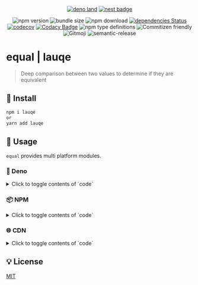 <div align="center">

[![deno land](http://img.shields.io/badge/available%20on-deno.land/x-lightgrey.svg?logo=deno&labelColor=black)](https://deno.land/x/equal)
[![nest badge](https://nest.land/badge.svg)](https://nest.land/package/equal)

![npm version](https://img.shields.io/npm/v/lauqe.svg?style=flat)
![bundle size](https://img.shields.io/bundlephobia/min/lauqe)
![npm download](https://img.shields.io/npm/dw/lauqe?color=blue)
[![dependencies Status](https://status.david-dm.org/gh/TomokiMiyauci/equal.svg)](https://david-dm.org/TomokiMiyauci/equal)
[![codecov](https://codecov.io/gh/TomokiMiyauci/equal/branch/main/graph/badge.svg?token=SPAi5Pv2wd)](https://codecov.io/gh/TomokiMiyauci/equal)
[![Codacy Badge](https://app.codacy.com/project/badge/Grade/f43b1c317e11445399d85ce6efc06504)](https://www.codacy.com/gh/TomokiMiyauci/equal/dashboard?utm_source=github.com&utm_medium=referral&utm_content=TomokiMiyauci/equal&utm_campaign=Badge_Grade)
![npm type definitions](https://img.shields.io/npm/types/arithmetic4)
![Commitizen friendly](https://img.shields.io/badge/commitizen-friendly-brightgreen.svg)
![Gitmoji](https://img.shields.io/badge/gitmoji-%20😜%20😍-FFDD67.svg?style=flat)
![semantic-release](https://img.shields.io/badge/%20%20%F0%9F%93%A6%F0%9F%9A%80-semantic--release-e10079.svg)

</div>

# equal | lauqe

> Deep comparison between two values to determine if they are equivalent

## :truck: Install

```bash
npm i lauqe
or
yarn add lauqe
```

## :dizzy: Usage

`equal` provides multi platform modules.

### 🦕 Deno

<details>
<summary>Click to toggle contents of `code` </summary>

#### deno.land

```ts
import { equal } from "https://deno.land/x/equal/mod.ts";

equal([[[]]], [[[]]]); // true
```

#### nest.land

```ts
import { equal } from "https://x.nest.land/equal/mod.ts";

equal([[[]]], [[[]]]); // true
```

</details>

### :package: NPM

<details>
<summary>Click to toggle contents of `code` </summary>

#### ESM

```ts
import { equal } from "lauqe";

equal([[[]]], [[[]]]); // true
```

#### UMD

```ts
const { add } = require("lauqe");

equal([[[]]], [[[]]]); // true
```

</details>

### :globe_with_meridians: CDN

<details>
<summary>Click to toggle contents of `code` </summary>

#### ESM

```html
<script type="module">
  import { equal } from "https://unpkg.com/lauqe?module";
  console.log(equal({}, {})); // true
</script>
```

#### UMD

```html
<script src="https://unpkg.com/lauqe"></script>

<script>
  console.log(E.equal({}, {})); // true
</script>
```

</details>

## :bulb: License

[MIT](./LICENSE)
